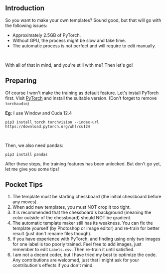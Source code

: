 ## Introduction

So you want to make your own templates? Sound good, but that will go with the following issues:
- Approximately 2.5GB of PyTorch.
- Without GPU, the process might be slow and take time.
- The automatic process is not perfect and will require to edit manually.
<br>

With all of that in mind, and you're still with me? Then let's go!

## Preparing

Of course I won't make the training as default feature. Let's install PyTorch first. Visit [PyTorch](https://pytorch.org/get-started/locally/) and install the suitable version. (Don't forget to remove `torchaudio`)

**Eg:** I use Window and Cuda 12.4
```
pip3 install torch torchvision --index-url https://download.pytorch.org/whl/cu124
```
<br>

Then, we also need pandas:
```
pip3 install pandas
```
After these steps, the training features has been unlocked. But don't go yet, let me give you some tips!

## Pocket Tips

1. The template must be starting chessboard (the initial chessboard before any moves).
2. When add new templates, you must NOT crop it too tight. 
3. It is recommended that the chessboard's background (meaning the color outside of the chessboard) should NOT be gradient.
4. The automatic template maker still has its weakness. You can fix the template yourself (by Photoshop or image editor) and re-train for better result (just don't rename files though).
5. If you have experience with PyTorch, and finding using only two images for one label is too poorly trained. Feel free to add images, just remember to edit `Labels.csv`. Then re-train it until satisfied.
6. I am not a decent coder, but I have tried my best to optimize the code. Any contributions are welcomed, just that I might ask for your contribution's effects if you don't mind.
